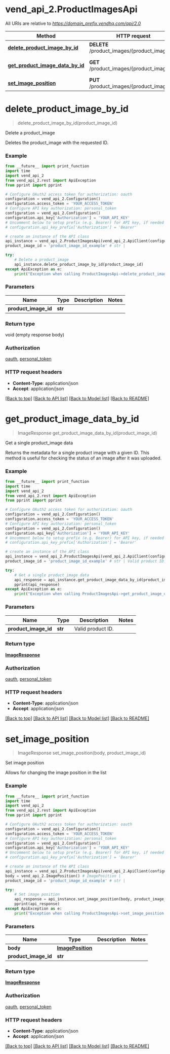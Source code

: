 # vend_api_2.ProductImagesApi

All URIs are relative to *https://domain_prefix.vendhq.com/api/2.0*

Method | HTTP request | Description
------------- | ------------- | -------------
[**delete_product_image_by_id**](ProductImagesApi.md#delete_product_image_by_id) | **DELETE** /product_images/{product_image_id} | Delete a product_image
[**get_product_image_data_by_id**](ProductImagesApi.md#get_product_image_data_by_id) | **GET** /product_images/{product_image_id} | Get a single product_image data
[**set_image_position**](ProductImagesApi.md#set_image_position) | **PUT** /product_images/{product_image_id} | Set image position


# **delete_product_image_by_id**
> delete_product_image_by_id(product_image_id)

Delete a product_image

Deletes the product_image with the requested ID.

### Example 
```python
from __future__ import print_function
import time
import vend_api_2
from vend_api_2.rest import ApiException
from pprint import pprint

# Configure OAuth2 access token for authorization: oauth
configuration = vend_api_2.Configuration()
configuration.access_token = 'YOUR_ACCESS_TOKEN'
# Configure API key authorization: personal_token
configuration = vend_api_2.Configuration()
configuration.api_key['Authorization'] = 'YOUR_API_KEY'
# Uncomment below to setup prefix (e.g. Bearer) for API key, if needed
# configuration.api_key_prefix['Authorization'] = 'Bearer'

# create an instance of the API class
api_instance = vend_api_2.ProductImagesApi(vend_api_2.ApiClient(configuration))
product_image_id = 'product_image_id_example' # str | 

try: 
    # Delete a product_image
    api_instance.delete_product_image_by_id(product_image_id)
except ApiException as e:
    print("Exception when calling ProductImagesApi->delete_product_image_by_id: %s\n" % e)
```

### Parameters

Name | Type | Description  | Notes
------------- | ------------- | ------------- | -------------
 **product_image_id** | **str**|  | 

### Return type

void (empty response body)

### Authorization

[oauth](../README.md#oauth), [personal_token](../README.md#personal_token)

### HTTP request headers

 - **Content-Type**: application/json
 - **Accept**: application/json

[[Back to top]](#) [[Back to API list]](../README.md#documentation-for-api-endpoints) [[Back to Model list]](../README.md#documentation-for-models) [[Back to README]](../README.md)

# **get_product_image_data_by_id**
> ImageResponse get_product_image_data_by_id(product_image_id)

Get a single product_image data

Returns the metadata for a single product image with a given ID. This method is useful for checking the status of an image after it was uploaded.

### Example 
```python
from __future__ import print_function
import time
import vend_api_2
from vend_api_2.rest import ApiException
from pprint import pprint

# Configure OAuth2 access token for authorization: oauth
configuration = vend_api_2.Configuration()
configuration.access_token = 'YOUR_ACCESS_TOKEN'
# Configure API key authorization: personal_token
configuration = vend_api_2.Configuration()
configuration.api_key['Authorization'] = 'YOUR_API_KEY'
# Uncomment below to setup prefix (e.g. Bearer) for API key, if needed
# configuration.api_key_prefix['Authorization'] = 'Bearer'

# create an instance of the API class
api_instance = vend_api_2.ProductImagesApi(vend_api_2.ApiClient(configuration))
product_image_id = 'product_image_id_example' # str | Valid product ID.

try: 
    # Get a single product_image data
    api_response = api_instance.get_product_image_data_by_id(product_image_id)
    pprint(api_response)
except ApiException as e:
    print("Exception when calling ProductImagesApi->get_product_image_data_by_id: %s\n" % e)
```

### Parameters

Name | Type | Description  | Notes
------------- | ------------- | ------------- | -------------
 **product_image_id** | **str**| Valid product ID. | 

### Return type

[**ImageResponse**](ImageResponse.md)

### Authorization

[oauth](../README.md#oauth), [personal_token](../README.md#personal_token)

### HTTP request headers

 - **Content-Type**: application/json
 - **Accept**: application/json

[[Back to top]](#) [[Back to API list]](../README.md#documentation-for-api-endpoints) [[Back to Model list]](../README.md#documentation-for-models) [[Back to README]](../README.md)

# **set_image_position**
> ImageResponse set_image_position(body, product_image_id)

Set image position

Allows for changing the image position in the list

### Example 
```python
from __future__ import print_function
import time
import vend_api_2
from vend_api_2.rest import ApiException
from pprint import pprint

# Configure OAuth2 access token for authorization: oauth
configuration = vend_api_2.Configuration()
configuration.access_token = 'YOUR_ACCESS_TOKEN'
# Configure API key authorization: personal_token
configuration = vend_api_2.Configuration()
configuration.api_key['Authorization'] = 'YOUR_API_KEY'
# Uncomment below to setup prefix (e.g. Bearer) for API key, if needed
# configuration.api_key_prefix['Authorization'] = 'Bearer'

# create an instance of the API class
api_instance = vend_api_2.ProductImagesApi(vend_api_2.ApiClient(configuration))
body = vend_api_2.ImagePosition() # ImagePosition | 
product_image_id = 'product_image_id_example' # str | 

try: 
    # Set image position
    api_response = api_instance.set_image_position(body, product_image_id)
    pprint(api_response)
except ApiException as e:
    print("Exception when calling ProductImagesApi->set_image_position: %s\n" % e)
```

### Parameters

Name | Type | Description  | Notes
------------- | ------------- | ------------- | -------------
 **body** | [**ImagePosition**](ImagePosition.md)|  | 
 **product_image_id** | **str**|  | 

### Return type

[**ImageResponse**](ImageResponse.md)

### Authorization

[oauth](../README.md#oauth), [personal_token](../README.md#personal_token)

### HTTP request headers

 - **Content-Type**: application/json
 - **Accept**: application/json

[[Back to top]](#) [[Back to API list]](../README.md#documentation-for-api-endpoints) [[Back to Model list]](../README.md#documentation-for-models) [[Back to README]](../README.md)

